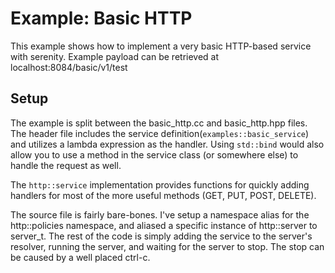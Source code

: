 # Example: Basic HTTP

This example shows how to implement a very basic HTTP-based service with
serenity. Example payload can be retrieved at localhost:8084/basic/v1/test

## Setup

The example is split between the basic\_http.cc and basic\_http.hpp files. The
header file includes the service definition(`examples::basic_service`) and
utilizes a lambda expression as the handler. Using `std::bind` would also allow
you to use a method in the service class (or somewhere else) to handle the
request as well.

The `http::service` implementation provides functions for quickly adding handlers
for most of the more useful methods (GET, PUT, POST, DELETE).

The source file is fairly bare-bones. I've setup a namespace alias for the
http::policies namespace, and aliased a specific instance of http::server to
server\_t. The rest of the code is simply adding the service to the server's
resolver, running the server, and waiting for the server to stop.  The stop
can be caused by a well placed ctrl-c.

